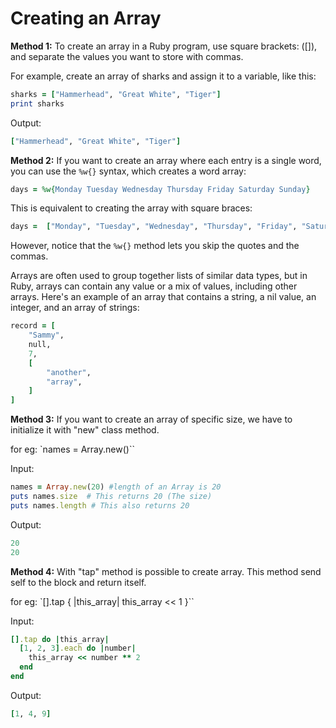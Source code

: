 # Creating an Array
**Method 1:** To create an array in a Ruby program, use square brackets: ([]), and separate the values you want to store with commas.

For example, create an array of sharks and assign it to a variable, like this:
``` ruby
sharks = ["Hammerhead", "Great White", "Tiger"]
print sharks
```
Output:
``` ruby
["Hammerhead", "Great White", "Tiger"]
```

**Method 2:** If you want to create an array where each entry is a single word, you can use the `%w{}` syntax, which creates a word array:
``` ruby
days = %w{Monday Tuesday Wednesday Thursday Friday Saturday Sunday}
```
This is equivalent to creating the array with square braces:
``` ruby
days =  ["Monday", "Tuesday", "Wednesday", "Thursday", "Friday", "Saturday", "Sunday"]
```
However, notice that the `%w{}` method lets you skip the quotes and the commas.

Arrays are often used to group together lists of similar data types, but in Ruby, arrays can contain any value or a mix of values, including other arrays. Here's an example of an array that contains a string, a nil value, an integer, and an array of strings:
``` ruby
record = [
    "Sammy",
    null,
    7,
    [
        "another",
        "array",
    ]
]
```
**Method 3:** If you want to create an array of specific size, we have to initialize it with "new" class method.

for eg: `names = Array.new(<length of array>)``

Input:
``` ruby
names = Array.new(20) #length of an Array is 20
puts names.size  # This returns 20 (The size)
puts names.length # This also returns 20
```
Output:
``` ruby
20
20
```

**Method 4:** With "tap" method is possible to create array. This method send self to the block and return itself.

for eg: `[].tap { |this_array| this_array << 1 }``

Input:
``` ruby
[].tap do |this_array|
  [1, 2, 3].each do |number| 
    this_array << number ** 2
  end
end
```
Output:
``` ruby
[1, 4, 9]
```
